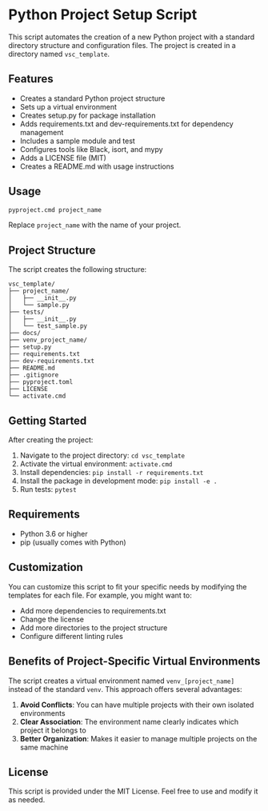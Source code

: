 # Python Project Setup Script

This script automates the creation of a new Python project with a standard directory structure and configuration files. The project is created in a directory named `vsc_template`.

## Features

- Creates a standard Python project structure
- Sets up a virtual environment
- Creates setup.py for package installation
- Adds requirements.txt and dev-requirements.txt for dependency management
- Includes a sample module and test
- Configures tools like Black, isort, and mypy
- Adds a LICENSE file (MIT)
- Creates a README.md with usage instructions

## Usage

```bash
pyproject.cmd project_name
```

Replace `project_name` with the name of your project.

## Project Structure

The script creates the following structure:

```
vsc_template/
├── project_name/
│   ├── __init__.py
│   └── sample.py
├── tests/
│   ├── __init__.py
│   └── test_sample.py
├── docs/
├── venv_project_name/
├── setup.py
├── requirements.txt
├── dev-requirements.txt
├── README.md
├── .gitignore
├── pyproject.toml
├── LICENSE
└── activate.cmd
```

## Getting Started

After creating the project:

1. Navigate to the project directory: `cd vsc_template`
2. Activate the virtual environment: `activate.cmd`
3. Install dependencies: `pip install -r requirements.txt`
4. Install the package in development mode: `pip install -e .`
5. Run tests: `pytest`

## Requirements

- Python 3.6 or higher
- pip (usually comes with Python)

## Customization

You can customize this script to fit your specific needs by modifying the templates for each file. For example, you might want to:

- Add more dependencies to requirements.txt
- Change the license
- Add more directories to the project structure
- Configure different linting rules

## Benefits of Project-Specific Virtual Environments

The script creates a virtual environment named `venv_[project_name]` instead of the standard `venv`. This approach offers several advantages:

1. **Avoid Conflicts**: You can have multiple projects with their own isolated environments
2. **Clear Association**: The environment name clearly indicates which project it belongs to
3. **Better Organization**: Makes it easier to manage multiple projects on the same machine

## License

This script is provided under the MIT License. Feel free to use and modify it as needed.
